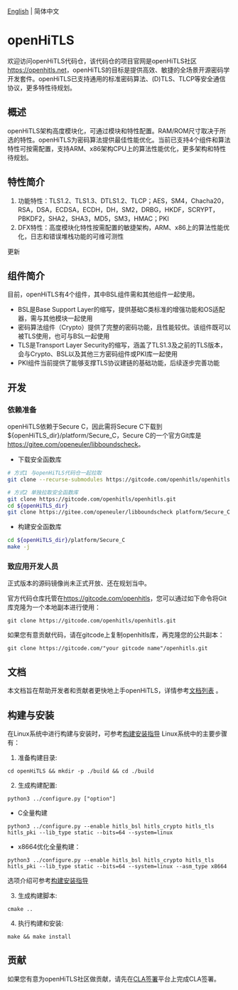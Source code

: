 [English](./README.md) | 简体中文

# openHiTLS
欢迎访问openHiTLS代码仓，该代码仓的项目官网是openHiTLS社区<https://openhitls.net>，openHiTLS的目标是提供高效、敏捷的全场景开源密码学开发套件。openHiTLS已支持通用的标准密码算法、(D)TLS、TLCP等安全通信协议，更多特性待规划。

## 概述

openHiTLS架构高度模块化，可通过模块和特性配置。RAM/ROM尺寸取决于所选的特性。openHiTLS为密码算法提供最佳性能优化。当前已支持4个组件和算法特性可按需配置，支持ARM、x86架构CPU上的算法性能优化，更多架构和特性待规划。

## 特性简介

1. 功能特性：TLS1.2、TLS1.3、DTLS1.2、TLCP；AES，SM4，Chacha20，RSA，DSA，ECDSA，ECDH，DH，SM2，DRBG，HKDF，SCRYPT，PBKDF2，SHA2，SHA3，MD5，SM3，HMAC；PKI
2. DFX特性：高度模块化特性按需配置的敏捷架构，ARM、x86上的算法性能优化，日志和错误堆栈功能的可维可测性

更新

## 组件简介

目前，openHiTLS有4个组件，其中BSL组件需和其他组件一起使用。
- BSL是Base Support Layer的缩写，提供基础C类标准的增强功能和OS适配器，需与其他模块一起使用
- 密码算法组件（Crypto）提供了完整的密码功能，且性能较优。该组件既可以被TLS使用，也可与BSL一起使用
- TLS是Transport Layer Security的缩写，涵盖了TLS1.3及之前的TLS版本，会与Crypto、BSL以及其他三方密码组件或PKI库一起使用
- PKI组件当前提供了能够支撑TLS协议建链的基础功能，后续逐步完善功能


## 开发

### 依赖准备

openHiTLS依赖于Secure C，因此需将Secure C下载到${openHiTLS_dir}/platform/Secure_C，Secure C的一个官方Git库是 <https://gitee.com/openeuler/libboundscheck>。

* 下载安全函数库
```bash
# 方式1 与openHiTLS代码仓一起拉取
git clone --recurse-submodules https://gitcode.com/openhitls/openhitls.git

# 方式2 单独拉取安全函数库
git clone https://gitcode.com/openhitls/openhitls.git
cd ${openHiTLS_dir} 
git clone https://gitee.com/openeuler/libboundscheck platform/Secure_C
```

* 构建安全函数库
```bash
cd ${openHiTLS_dir}/platform/Secure_C
make -j
```

### 致应用开发人员

正式版本的源码镜像尚未正式开放、还在规划当中。


官方代码仓库托管在<https://gitcode.com/openhitls>，您可以通过如下命令将Git库克隆为一个本地副本进行使用： 
```
git clone https://gitcode.com/openhitls/openhitls.git
```
如果您有意贡献代码，请在gitcode上复制openhitls库，再克隆您的公共副本： 
```
git clone https://gitcode.com/"your gitcode name"/openhitls.git
```

## 文档

本文档旨在帮助开发者和贡献者更快地上手openHiTLS，详情参考[文档列表](docs/index/index.md) 。

## 构建与安装

在Linux系统中进行构建与安装时，可参考[构建安装指导](docs/zh/4_使用指南/1_构建及安装指导.md)
Linux系统中的主要步骤有：

1. 准备构建目录:
```
cd openHiTLS && mkdir -p ./build && cd ./build
```
2. 生成构建配置:
```
python3 ../configure.py ["option"]
```
* C全量构建
```
python3 ../configure.py --enable hitls_bsl hitls_crypto hitls_tls hitls_pki --lib_type static --bits=64 --system=linux
```

* x8664优化全量构建：
```
python3 ../configure.py --enable hitls_bsl hitls_crypto hitls_tls hitls_pki --lib_type static --bits=64 --system=linux --asm_type x8664
```
选项介绍可参考[构建安装指导](docs/zh/4_使用指南/1_构建及安装指导.md)

3. 生成构建脚本:
```
cmake ..
```
4. 执行构建和安装:
```
make && make install
```

## 贡献

如果您有意为openHiTLS社区做贡献，请先在[CLA签署](https://cla.openhitls.net)平台上完成CLA签署。
